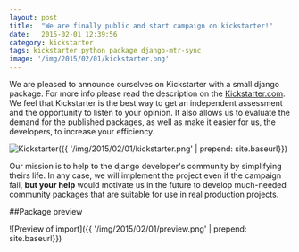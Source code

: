 ```yaml
---
layout: post
title:  "We are finally public and start campaign on kickstarter!"
date:   2015-02-01 12:39:56
сategory: kickstarter
tags: kickstarter python package django-mtr-sync
image: '/img/2015/02/01/kickstarter.png'
---
```

We are pleased to announce ourselves on Kickstarter with a small django package. For more info please read the description on the [Kickstarter.com][kickstarter]. We feel that Kickstarter is the best way to get an independent assessment and the opportunity to listen to your opinion. It also allows us to evaluate the demand for the published packages, as well as make it easier for us, the developers, to increase your efficiency.

![Kickstarter]({{ '/img/2015/02/01/kickstarter.png' | prepend: site.baseurl}})

Our mission is to help to the django developer's community by simplifying theirs life.
In any case, we will implement the project even if the campaign fail, **but your help** would motivate us in the future
to develop much-needed community packages that are suitable for use in real production projects.

##Package preview

![Preview of import]({{ '/img/2015/02/01/preview.png' | prepend: site.baseurl}})

[kickstarter]: https://www.kickstarter.com/projects/1625615835/django-opensource-improved-import-export-package